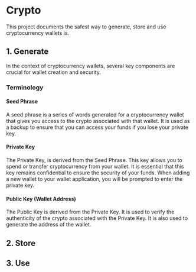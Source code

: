 # Crypto
This project documents the safest way to generate, store and use cryptocurrency wallets is.

## 1. Generate

In the context of cryptocurrency wallets, several key components are crucial for
wallet creation and security.

### Terminology

#### Seed Phrase
A seed phrase is a series of words generated for a cryptocurrency wallet that
gives you access to the crypto associated with that wallet. It is used as a backup
to ensure that you can access your funds if you lose your private key.

#### Private Key
The Private Key, is derived from the Seed Phrase. This key allows you to spend
or transfer cryptocurrency from your wallet. It is essential that this key
remains confidential to ensure the security of your funds. When adding a new
wallet to your wallet application, you will be prompted to enter the private
key.

#### Public Key (Wallet Address)
The Public Key is derived from the Private Key. It is used to verify the
authenticity of the crypto associated with the Private Key. It is also used to
generate the address of the wallet.

## 2. Store

## 3. Use
